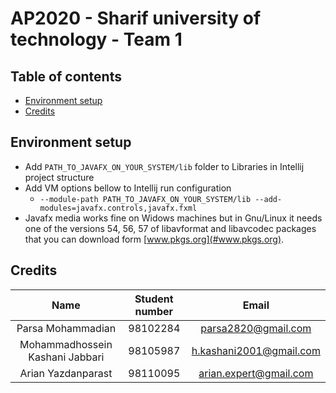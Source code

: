 # AP2020 - Sharif university of technology - Team 1

## Table of contents
* [Environment setup](#Environment-setup)
* [Credits](#Credits)

## Environment setup
- Add `PATH_TO_JAVAFX_ON_YOUR_SYSTEM/lib` folder to Libraries in Intellij project structure
- Add VM options bellow to Intellij run configuration
    - `--module-path PATH_TO_JAVAFX_ON_YOUR_SYSTEM/lib --add-modules=javafx.controls,javafx.fxml`
- Javafx media works fine on Widows machines but in Gnu/Linux it needs one of the versions 54, 56, 57 of libavformat and libavcodec packages that you can download form [www.pkgs.org](#www.pkgs.org).

## Credits
| Name | Student number | Email |
| :-: | :-: | :-: |
|Parsa Mohammadian|98102284|parsa2820@gmail.com|
|Mohammadhossein Kashani Jabbari|98105987|h.kashani2001@gmail.com|
|Arian Yazdanparast|98110095|arian.expert@gmail.com|
